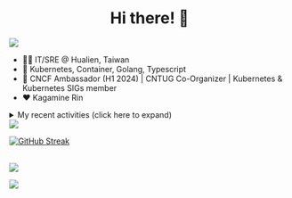 <div align="center">
  <h1>Hi there! 👋</h1>
</div>

![](https://komarev.com/ghpvc/?username=tico88612&color=brightgreen&style=for-the-badge)

- 🧑‍💻 IT/SRE @ Hualien, Taiwan
- 🐳 Kubernetes, Container, Golang, Typescript
- 🤝 CNCF Ambassador (H1 2024) | CNTUG Co-Organizer | Kubernetes & Kubernetes SIGs member
- ❤️ Kagamine Rin

<details>
  <summary>My recent activities (click here to expand)</summary>

  #### 👷 Check out what I'm currently working on
  
  - [kubernetes-sigs/kubespray](https://github.com/kubernetes-sigs/kubespray) - Deploy a Production Ready Kubernetes Cluster (1 day ago)
  - [kubernetes/org](https://github.com/kubernetes/org) - Meta configuration for Kubernetes Github Org (3 days ago)
  - [kubernetes/website](https://github.com/kubernetes/website) - Kubernetes website and documentation repo:  (1 week ago)
  - [kubeflow/training-operator](https://github.com/kubeflow/training-operator) - Distributed ML Training and Fine-Tuning on Kubernetes (1 week ago)
  - [jaegertracing/documentation](https://github.com/jaegertracing/documentation) - Documentation/website for the Jaeger Distributed Tracing project. (2 weeks ago)
  - [cncf/ambassadors](https://github.com/cncf/ambassadors) - 🌏🌎🌍 CNCF Ambassadors (3 weeks ago)
  - [meshery/meshery](https://github.com/meshery/meshery) - Meshery, the cloud native manager (4 weeks ago)
  - [etcd-io/etcd](https://github.com/etcd-io/etcd) - Distributed reliable key-value store for the most critical data of a distributed system (1 month ago)
  - [cloud-native-taiwan/Infra-Labs-Docs](https://github.com/cloud-native-taiwan/Infra-Labs-Docs) - Documentation for Cloud Native Taiwan Infra Labs (1 month ago)
  - [metallb/metallb-operator](https://github.com/metallb/metallb-operator) - MetalLB Operator for deploying metallb (1 month ago)

  #### 🌱 My latest projects
  
  - [tico88612/get-real-ip](https://github.com/tico88612/get-real-ip) - 
  - [tico88612/podman-monitor-workshop](https://github.com/tico88612/podman-monitor-workshop) - 
  - [tico88612/cicd-hexo-blog-pages](https://github.com/tico88612/cicd-hexo-blog-pages) - 以 Hexo Blog 撰寫 CI/CD Pipeline 網頁
  - [tico88612/cicd-hexo-blog-template](https://github.com/tico88612/cicd-hexo-blog-template) - 以 Hexo Blog 撰寫 CI/CD Pipeline 模板
  - [tico88612/butter-toast-cup-2023](https://github.com/tico88612/butter-toast-cup-2023) - 奶油吐司杯 2023 分數計算機
  - [tico88612/cms-docker](https://github.com/tico88612/cms-docker) - Contest Management System v1.5.dev0 Docker Version
  - [tico88612/network-security-final](https://github.com/tico88612/network-security-final) - 
  - [tico88612/docker-init.engineer](https://github.com/tico88612/docker-init.engineer) - 純靠北工程師 Docker 架設版
  - [tico88612/kantai-teachme.tw](https://github.com/tico88612/kantai-teachme.tw) - 
  - [tico88612/minecraft_on_discord](https://github.com/tico88612/minecraft_on_discord) - Paste this link to Discord

  #### 🔭 Latest releases I've contributed to
  
  - [backstage/backstage](https://github.com/backstage/backstage) ([v1.28.0-next.1](https://github.com/backstage/backstage/releases/tag/v1.28.0-next.1), today) - Backstage is an open framework for building developer portals
  - [meshery/meshery](https://github.com/meshery/meshery) ([v0.7.66](https://github.com/meshery/meshery/releases/tag/v0.7.66), today) - Meshery, the cloud native manager
  - [kubearmor/kubearmor-client](https://github.com/kubearmor/kubearmor-client) ([v1.2.2](https://github.com/kubearmor/kubearmor-client/releases/tag/v1.2.2), 1 day ago) - KubeArmor cli tool aka kArmor :robot:
  - [kubernetes-sigs/kubespray](https://github.com/kubernetes-sigs/kubespray) ([v2.25.0](https://github.com/kubernetes-sigs/kubespray/releases/tag/v2.25.0), 1 week ago) - Deploy a Production Ready Kubernetes Cluster
  - [projectcontour/contour](https://github.com/projectcontour/contour) ([v1.29.0](https://github.com/projectcontour/contour/releases/tag/v1.29.0), 3 weeks ago) - Contour is a Kubernetes ingress controller using Envoy proxy.
  - [jaegertracing/jaeger](https://github.com/jaegertracing/jaeger) ([v1.57.0](https://github.com/jaegertracing/jaeger/releases/tag/v1.57.0), 3 weeks ago) - CNCF Jaeger, a Distributed Tracing Platform
  - [metallb/metallb-operator](https://github.com/metallb/metallb-operator) ([v0.14.2](https://github.com/metallb/metallb-operator/releases/tag/v0.14.2), 3 weeks ago) - MetalLB Operator for deploying metallb
  - [jaegertracing/jaeger-ui](https://github.com/jaegertracing/jaeger-ui) ([v1.57.0](https://github.com/jaegertracing/jaeger-ui/releases/tag/v1.57.0), 3 weeks ago) - Web UI for Jaeger
  - [kubeflow/training-operator](https://github.com/kubeflow/training-operator) ([v1.8.0-rc.0](https://github.com/kubeflow/training-operator/releases/tag/v1.8.0-rc.0), 1 month ago) - Distributed ML Training and Fine-Tuning on Kubernetes
  - [etcd-io/etcd](https://github.com/etcd-io/etcd) ([v3.4.32](https://github.com/etcd-io/etcd/releases/tag/v3.4.32), 1 month ago) - Distributed reliable key-value store for the most critical data of a distributed system

  #### 🔨 My recent Pull Requests
  
  - [Add members 2024-05-25](https://github.com/kubernetes/org/pull/4981) on [kubernetes/org](https://github.com/kubernetes/org) (3 days ago)
  - [Docs: update ubuntu support version &amp; docker version](https://github.com/kubernetes-sigs/kubespray/pull/11231) on [kubernetes-sigs/kubespray](https://github.com/kubernetes-sigs/kubespray) (5 days ago)
  - [Bump CNI weave 2.8.1 to 2.8.7 (community version)](https://github.com/kubernetes-sigs/kubespray/pull/11228) on [kubernetes-sigs/kubespray](https://github.com/kubernetes-sigs/kubespray) (6 days ago)
  - [[zh-cn] sync reference/node content](https://github.com/kubernetes/website/pull/46470) on [kubernetes/website](https://github.com/kubernetes/website) (1 week ago)
  - [Docs: fix README.md flannel link](https://github.com/kubernetes-sigs/kubespray/pull/11208) on [kubernetes-sigs/kubespray](https://github.com/kubernetes-sigs/kubespray) (1 week ago)
  - [Feat: Support ARM64 platform in XGBoost examples](https://github.com/kubeflow/training-operator/pull/2114) on [kubeflow/training-operator](https://github.com/kubeflow/training-operator) (1 week ago)
  - [Bump docker version from 24.0 to 26.1](https://github.com/kubernetes-sigs/kubespray/pull/11198) on [kubernetes-sigs/kubespray](https://github.com/kubernetes-sigs/kubespray) (1 week ago)
  - [Add members 2024-05-14](https://github.com/kubernetes/org/pull/4950) on [kubernetes/org](https://github.com/kubernetes/org) (2 weeks ago)
  - [Remove: support ElasticSearch 5.x &amp; 6.x](https://github.com/jaegertracing/documentation/pull/703) on [jaegertracing/documentation](https://github.com/jaegertracing/documentation) (2 weeks ago)
  - [Fix: sample inventory local path provisioner image repo](https://github.com/kubernetes-sigs/kubespray/pull/11180) on [kubernetes-sigs/kubespray](https://github.com/kubernetes-sigs/kubespray) (2 weeks ago)

  #### ⭐ Recent Stars
  
  - [kubernetes/enhancements](https://github.com/kubernetes/enhancements) - Enhancements tracking repo for Kubernetes (1 month ago)
  - [kubernetes-sigs/kubespray](https://github.com/kubernetes-sigs/kubespray) - Deploy a Production Ready Kubernetes Cluster (5 months ago)
  - [fduran/sadservers](https://github.com/fduran/sadservers) - SadServers: Linux &amp; DevOps Troubleshooting Scenarios SaaS (6 months ago)
  - [PKUFlyingPig/cs-self-learning](https://github.com/PKUFlyingPig/cs-self-learning) - 计算机自学指南 (6 months ago)
  - [gladstone-institutes/Bioinformatics-Workshops](https://github.com/gladstone-institutes/Bioinformatics-Workshops) - Workshops presented by the Gladstone Bioinformatics Core (7 months ago)
  - [mantou132/Spotify-Lyrics](https://github.com/mantou132/Spotify-Lyrics) - 🎉 Desktop Spotify Web Player Instant Synchronised Lyrics (8 months ago)
  - [cncf/mentoring](https://github.com/cncf/mentoring) - 👩🏿‍🎓👨🏽‍🎓👩🏻‍🎓CNCF Mentoring: LFX Mentorship &#43; Summer of Code (10 months ago)
  - [louislam/uptime-kuma](https://github.com/louislam/uptime-kuma) - A fancy self-hosted monitoring tool (1 year ago)
  - [containers/bubblewrap](https://github.com/containers/bubblewrap) - Low-level unprivileged sandboxing tool used by Flatpak and similar projects (1 year ago)
  - [XPoet/hexo-theme-keep](https://github.com/XPoet/hexo-theme-keep) - :rainbow: A simple and light theme for Hexo. It makes you more focused on writing. (1 year ago)

  #### 👯 Check out some of my recent followers
  
  - [googs1025](https://github.com/googs1025)
  - [sophie0730](https://github.com/sophie0730)
  - [sanshah1211](https://github.com/sanshah1211)
  - [yankay](https://github.com/yankay)
  - [EricChangOwO](https://github.com/EricChangOwO)
</details>

<img src="https://github-readme-stats.vercel.app/api?username=tico88612&hide_title=true&count_private=true&show_icons=true" />

<br>

<a href="https://git.io/streak-stats"><img src="https://streak-stats.demolab.com?user=tico88612&theme=one-dark-pro" alt="GitHub Streak" /></a>

<br>

<img src="https://github-profile-trophy.vercel.app/?username=tico88612&theme=flat&no-frame=true&theme=onedark&margin-w=15&column=4" />


![](https://hit.yhype.me/github/profile?user_id=17496418)
